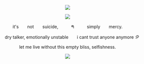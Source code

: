 <p align="center"><img src="https://github.com/45death/45death/assets/161214008/da1516f2-1520-4351-a46d-bb26339c3f6d"></p>
<p align="center"><img src="https://github.com/45death/45death/assets/161214008/ff1bfabe-e657-4934-8200-63696d846fc2"></p>
<p align="center"> it's　　not　　suicide,　　　ᖗ　　　simply　　mercy. </p>
<p align="center">　　dry talker, emotionally unstable　　i cant trust anyone anymore :P  </p>
<p align="center"> let me live without this empty bliss, selfishness. </p>
<p align="center"><img src="https://github.com/45death/45death/assets/161214008/6a5e28c7-d5a9-4ec1-b7bd-55da1121324a"></p>


